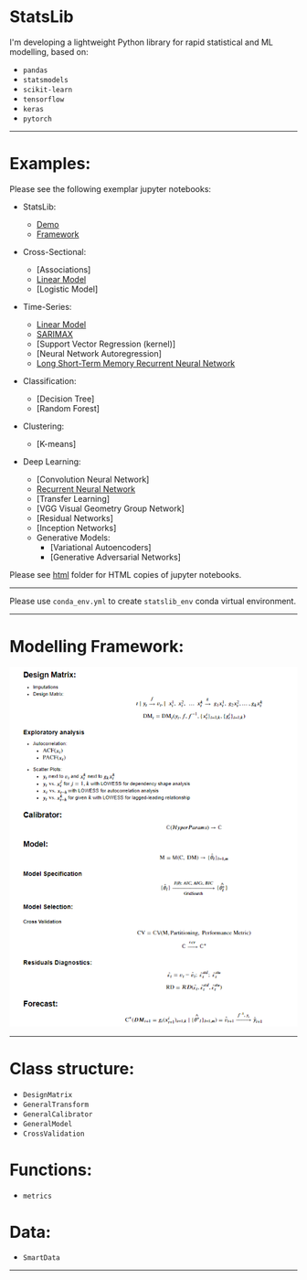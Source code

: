 # StatsLib
I'm developing a lightweight Python library for rapid statistical and ML modelling, based on:
* `pandas`
* `statsmodels`
* `scikit-learn`
* `tensorflow`
* `keras`
* `pytorch`

***
# Examples:

Please see the following exemplar jupyter notebooks:
* StatsLib:
    * [Demo](https://nbviewer.jupyter.org/github/ashubertt/statslib/blob/main/jupyter/LIB_Demo.ipynb)
    * [Framework](https://nbviewer.jupyter.org/github/ashubertt/statslib/blob/main/jupyter/LIB_Framework.ipynb)
      

* Cross-Sectional:
   * [Associations]
   * [Linear Model](https://nbviewer.jupyter.org/github/ashubertt/statslib/blob/main/jupyter/CS_Linear%20Model.ipynb)
   * [Logistic Model]
  
    
* Time-Series:
    * [Linear Model](https://nbviewer.jupyter.org/github/ashubertt/statslib/blob/main/jupyter/TS_Linear%20Model.ipynb)
    * [SARIMAX](https://nbviewer.jupyter.org/github/ashubertt/statslib/blob/main/jupyter/TS_SARIMAX.ipynb)
    * [Support Vector Regression (kernel)]    
    * [Neural Network Autoregression]
    * [Long Short-Term Memory Recurrent Neural Network](https://nbviewer.jupyter.org/github/ashubertt/statslib/blob/main/jupyter/TS_LSTM_RNN_Keras.ipynb)
  
    
* Classification:
    * [Decision Tree]
    * [Random Forest]
      

* Clustering:
    * [K-means]
  

* Deep Learning:
    * [Convolution Neural Network]
    * [Recurrent Neural Network](https://nbviewer.jupyter.org/github/ashubertt/statslib/blob/main/jupyter/TS_LSTM_RNN_Keras.ipynb)  
    * [Transfer Learning]
    * [VGG Visual Geometry Group Network]
    * [Residual Networks]
    * [Inception Networks]
    * Generative Models:
        * [Variational Autoencoders]
        * [Generative Adversarial Networks]
    
    
Please see [html]() folder for HTML copies of jupyter notebooks.

***

Please use `conda_env.yml` to create `statslib_env` conda virtual environment.

***
# Modelling Framework:

![alt text](img/Modelling_Framework.png)

***
# Class structure:
* `DesignMatrix`
* `GeneralTransform`  
* `GeneralCalibrator`
* `GeneralModel`
* `CrossValidation`


# Functions:
* `metrics`

# Data:
* `SmartData`
***


